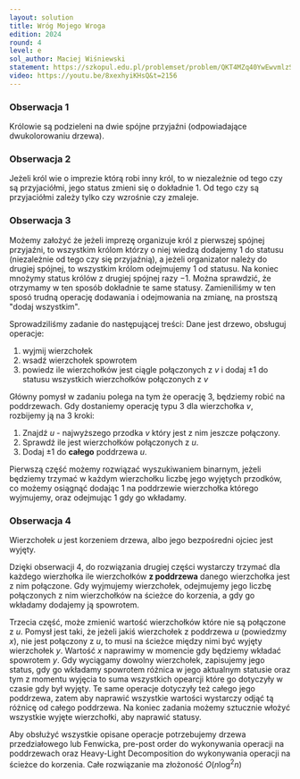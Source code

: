 ```yaml
---
layout: solution
title: Wróg Mojego Wroga
edition: 2024
round: 4
level: e
sol_author: Maciej Wiśniewski
statement: https://szkopul.edu.pl/problemset/problem/QKT4MZq40YwEwvmlzSerLho2/site/
video: https://youtu.be/8xexhyiKHsQ&t=2156
---
```


### Obserwacja 1

Królowie są podzieleni na dwie spójne przyjaźni (odpowiadające dwukolorowaniu drzewa).

### Obserwacja 2

Jeżeli król wie o imprezie którą robi inny król, to w niezależnie od tego czy są przyjaciółmi,
jego status zmieni się o dokładnie $1$. Od tego czy są przyjaciółmi zależy tylko czy wzrośnie czy zmaleje.

### Obserwacja 3

Możemy założyć że jeżeli imprezę organizuje król z pierwszej spójnej przyjaźni, to wszystkim królom
którzy o niej wiedzą dodajemy $1$ do statusu (niezależnie od tego czy się przyjaźnią), a jeżeli organizator należy do drugiej spójnej,
to wszystkim królom odejmujemy $1$ od statusu. Na koniec mnożymy status królów z drugiej spójnej razy $-1$. Można sprawdzić,
że otrzymamy w ten sposób dokładnie te same statusy. Zamieniliśmy w ten sposó trudną operację dodawania i odejmowania na zmianę, na prostszą "dodaj wszystkim".

Sprowadziliśmy zadanie do następującej treści: Dane jest drzewo, obsługuj operacje:

1. wyjmij wierzchołek
2. wsadź wierzchołek spowrotem
3. powiedz ile wierzchołków jest ciągle połączonych z $v$ i dodaj $\pm 1$ do statusu wszystkich wierzchołków połączonych z $v$

Główny pomysł w zadaniu polega na tym że operację 3, będziemy robić na poddrzewach. Gdy dostaniemy operację typu 3 dla wierzchołka $v$,
rozbijemy ją na 3 kroki:

1. Znajdź $u$ - najwyższego przodka $v$ który jest z nim jeszcze połączony.
2. Sprawdź ile jest wierzchołków połączonych z $u$.
3. Dodaj $\pm 1$ do **całego** poddrzewa $u$.

Pierwszą część możemy rozwiązać wyszukiwaniem binarnym, jeżeli będziemy trzymać w każdym wierzchołku liczbę jego wyjętych przodków,
co możemy osiągnąć dodając $1$ na poddrzewie wierzchołka którego wyjmujemy, oraz odejmując $1$ gdy go wkładamy.
 
### Obserwacja 4

Wierzchołek $u$ jest korzeniem drzewa, albo jego bezpośredni ojciec jest wyjęty.

Dzięki obserwacji 4, do rozwiązania drugiej części wystarczy trzymać dla każdego wierzhołka ile wierzchołków **z poddrzewa** danego wierzchołka jest z nim połączone. 
Gdy wyjmujemy wierzchołek, odejmujemy jego liczbę połączonych z nim wierzchołków na ścieżce do korzenia, a gdy go wkładamy dodajemy ją spowrotem.

Trzecia część, może zmienić wartość wierzchołków które nie są połączone z $u$. Pomysł jest taki, że jeżeli jakiś wierzchołek z poddrzewa $u$
(powiedzmy $x$), nie jest połączony z $u$, to musi na ścieżce między nimi być wyjęty wierzchołek $y$. Wartość $x$ naprawimy w momencie gdy będziemy
wkładać spowrotem $y$. Gdy wyciągamy dowolny wierzchołek, zapisujemy jego status, gdy go wkładamy spowrotem różnica w jego aktualnym statusie oraz
tym z momentu wyjęcia to suma wszystkich opearcji które go dotyczyły w czasie gdy był wyjęty. Te same operacje dotyczyły też całego jego poddrzewa,
zatem aby naprawić wszystkie wartości wystarczy odjąć tą różnicę od całego poddrzewa. Na koniec zadania możemy sztucznie włożyć wszystkie wyjęte wierzchołki,
aby naprawić statusy.

Aby obsłużyć wszystkie opisane operacje potrzebujemy drzewa przedziałowego lub Fenwicka, pre-post order do wykonywania operacji na poddrzewach
oraz Heavy-Light Decomposition do wykonywania operacji na ścieżce do korzenia. Całe rozwiązanie ma złożoność $O(n \log^2n)$
